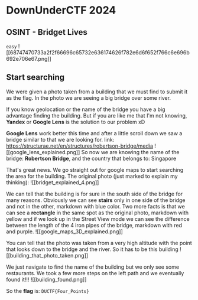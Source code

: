 # DownUnderCTF 2024 
## OSINT - Bridget Lives 
`easy`
![[68747470733a2f2f66696c65732e636174626f782e6d6f652f766c6e696b692e706e67.png]]

## Start searching

We were given a photo taken from a building that we must find to submit it as the flag.
In the photo we are seeing a big bridge over some river.

If you know geolocation or the name of the bridge you have a big advantage finding the building.
But if you are like me that I'm not knowing, **Yandex** or **Google Lens** is the solution to our problem xD

**Google Lens** work better this time and after a little scroll down we saw a bridge similar to that we are looking for.
link: https://structurae.net/en/structures/robertson-bridge/media
![[google_lens_explained.png]]
So now we are knowing the name of the bridge: **Robertson Bridge**, and the country that belongs to: Singapore

That's great news. We go straight out for google maps to start searching the area for the building.
The original photo (just marked to explain my thinking): 
![[bridget_explained_4.png]]

We can tell that the building is for sure in the south side of the bridge for many reasons. Obviously we can see **stairs** only in one side of the bridge and not in the other, markdown with blue color.
Two more facts is that we can see a **rectangle** in the same spot as the original photo, markdown with yellow and if we look up in the Street View mode we can see the difference between the length of the 4 iron pipes of the bridge, markdown with red and purple.
![[google_maps_3D_explained.png]]

You can tell that the photo was taken from a very high altitude with the point that looks down to the bridge and the river. So it has to be this building
![[building_that_photo_taken.png]]

We just navigate to find the name of the building but we only see some restaurants. We took a few more steps on the left path and we eventually found it!!!
![[building_found.png]]

So the **flag** is: `DUCTF{Four_Points}`
